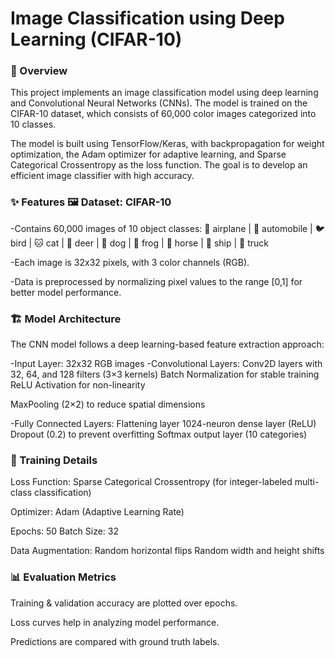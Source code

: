 <h1>Image Classification using Deep Learning (CIFAR-10)</h1>

<h3>📌 Overview</h3>
This project implements an image classification model using deep learning and Convolutional Neural Networks (CNNs). The model is trained on the CIFAR-10 dataset, which consists of 60,000 color images categorized into 10 classes.

The model is built using TensorFlow/Keras, with backpropagation for weight optimization, the Adam optimizer for adaptive learning, and Sparse Categorical Crossentropy as the loss function. The goal is to develop an efficient image classifier with high accuracy.

<h3>✨ Features
🖼 Dataset: CIFAR-10</h3>
-Contains 60,000 images of 10 object classes:
🚀 airplane | 🚗 automobile | 🐦 bird | 🐱 cat | 🦌 deer | 🐶 dog | 🐸 frog | 🐎 horse | 🚢 ship | 🚚 truck

-Each image is 32x32 pixels, with 3 color channels (RGB).

-Data is preprocessed by normalizing pixel values to the range [0,1] for better model performance.

<h3>🏗 Model Architecture</h3>

The CNN model follows a deep learning-based feature extraction approach:

-Input Layer: 32x32 RGB images
-Convolutional Layers:
Conv2D layers with 32, 64, and 128 filters (3×3 kernels)
Batch Normalization for stable training
ReLU Activation for non-linearity

MaxPooling (2×2) to reduce spatial dimensions

-Fully Connected Layers:
Flattening layer
1024-neuron dense layer (ReLU)
Dropout (0.2) to prevent overfitting
Softmax output layer (10 categories)


<h3>🎯 Training Details</h3>
Loss Function: Sparse Categorical Crossentropy (for integer-labeled multi-class classification)

Optimizer: Adam (Adaptive Learning Rate)

Epochs: 50
Batch Size: 32

Data Augmentation:
Random horizontal flips
Random width and height shifts

<h3>📊 Evaluation Metrics</h3>

Training & validation accuracy are plotted over epochs.

Loss curves help in analyzing model performance.

Predictions are compared with ground truth labels.
